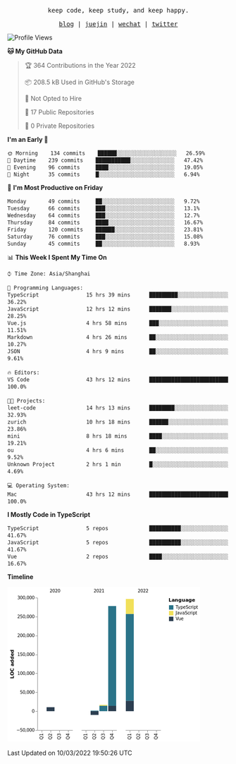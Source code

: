 <p align="center">
  <samp>
    <span>keep code, keep study, and keep happy.</span>
  </samp>
</p>

<p align="center">
  <samp>
    <a href="https://ouduidui.cn">blog</a>  |
    <a href="https://juejin.cn/user/4309700183594366">juejin</a> |
    <a href="./images/wechat.jpeg">wechat</a> |
    <a href="https://twitter.com/ouduidui">twitter</a>
  </samp>
</p>

<!--START_SECTION:waka-->
![Profile Views](http://img.shields.io/badge/Profile%20Views-28-blue)

**🐱 My GitHub Data** 

> 🏆 364 Contributions in the Year 2022
 > 
> 📦 208.5 kB Used in GitHub's Storage 
 > 
> 🚫 Not Opted to Hire
 > 
> 📜 17 Public Repositories 
 > 
> 🔑 0 Private Repositories  
 > 
**I'm an Early 🐤** 

```text
🌞 Morning    134 commits    ██████░░░░░░░░░░░░░░░░░░░   26.59% 
🌆 Daytime    239 commits    ███████████░░░░░░░░░░░░░░   47.42% 
🌃 Evening    96 commits     ████░░░░░░░░░░░░░░░░░░░░░   19.05% 
🌙 Night      35 commits     █░░░░░░░░░░░░░░░░░░░░░░░░   6.94%

```
📅 **I'm Most Productive on Friday** 

```text
Monday       49 commits     ██░░░░░░░░░░░░░░░░░░░░░░░   9.72% 
Tuesday      66 commits     ███░░░░░░░░░░░░░░░░░░░░░░   13.1% 
Wednesday    64 commits     ███░░░░░░░░░░░░░░░░░░░░░░   12.7% 
Thursday     84 commits     ████░░░░░░░░░░░░░░░░░░░░░   16.67% 
Friday       120 commits    ██████░░░░░░░░░░░░░░░░░░░   23.81% 
Saturday     76 commits     ███░░░░░░░░░░░░░░░░░░░░░░   15.08% 
Sunday       45 commits     ██░░░░░░░░░░░░░░░░░░░░░░░   8.93%

```


📊 **This Week I Spent My Time On** 

```text
⌚︎ Time Zone: Asia/Shanghai

💬 Programming Languages: 
TypeScript               15 hrs 39 mins      █████████░░░░░░░░░░░░░░░░   36.22% 
JavaScript               12 hrs 12 mins      ███████░░░░░░░░░░░░░░░░░░   28.25% 
Vue.js                   4 hrs 58 mins       ███░░░░░░░░░░░░░░░░░░░░░░   11.51% 
Markdown                 4 hrs 26 mins       ██░░░░░░░░░░░░░░░░░░░░░░░   10.27% 
JSON                     4 hrs 9 mins        ██░░░░░░░░░░░░░░░░░░░░░░░   9.61%

🔥 Editors: 
VS Code                  43 hrs 12 mins      █████████████████████████   100.0%

🐱‍💻 Projects: 
leet-code                14 hrs 13 mins      ████████░░░░░░░░░░░░░░░░░   32.93% 
zurich                   10 hrs 18 mins      ██████░░░░░░░░░░░░░░░░░░░   23.86% 
mini                     8 hrs 18 mins       ████░░░░░░░░░░░░░░░░░░░░░   19.21% 
ou                       4 hrs 6 mins        ██░░░░░░░░░░░░░░░░░░░░░░░   9.52% 
Unknown Project          2 hrs 1 min         █░░░░░░░░░░░░░░░░░░░░░░░░   4.69%

💻 Operating System: 
Mac                      43 hrs 12 mins      █████████████████████████   100.0%

```

**I Mostly Code in TypeScript** 

```text
TypeScript               5 repos             ██████████░░░░░░░░░░░░░░░   41.67% 
JavaScript               5 repos             ██████████░░░░░░░░░░░░░░░   41.67% 
Vue                      2 repos             ████░░░░░░░░░░░░░░░░░░░░░   16.67%

```


**Timeline**

![Chart not found](https://raw.githubusercontent.com/ouduidui/ouduidui/master/charts/bar_graph.png) 


 Last Updated on 10/03/2022 19:50:26 UTC
<!--END_SECTION:waka-->
